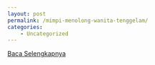 ```yaml
---
layout: post
permalink: /mimpi-menolong-wanita-tenggelam/
categories:
    - Uncategorized
---
```


[Baca Selengkapnya](/09)